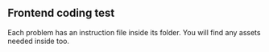## Frontend coding test

Each problem has an instruction file inside its folder. You will find any assets needed inside too.
